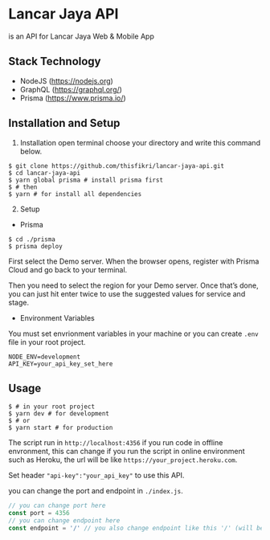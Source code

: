# Lancar Jaya API
is an API for Lancar Jaya Web & Mobile App

## Stack Technology
- NodeJS (https://nodejs.org)
- GraphQL (https://graphql.org/)
- Prisma (https://www.prisma.io/)

## Installation and Setup
1. Installation
open terminal choose your directory and write this command below.
```console
$ git clone https://github.com/thisfikri/lancar-jaya-api.git
$ cd lancar-jaya-api
$ yarn global prisma # install prisma first
$ # then
$ yarn # for install all dependencies
```

2. Setup

- Prisma
```console
$ cd ./prisma
$ prisma deploy
```
First select the Demo server. When the browser opens, register with Prisma Cloud and go back to your terminal.

Then you need to select the region for your Demo server. Once that’s done, you can just hit enter twice to use the suggested values for service and stage.


- Environment Variables

You must set envrionment variables in your machine or you can create ```.env``` file in your root project.
```
NODE_ENV=development
API_KEY=your_api_key_set_here
```


## Usage
```console
$ # in your root project
$ yarn dev # for development
$ # or
$ yarn start # for production
```
The script run in ```http://localhost:4356``` if you run code in offline envronment, this can change if you run the script in online environment such as Heroku, the url will be like ```https://your_project.heroku.com```.

Set header ```"api-key":"your_api_key"``` to use this API.

you can change the port and endpoint in ```./index.js```.
```javascript
// you can change port here
const port = 4356
// you can change endpoint here
const endpoint = '/' // you also change endpoint like this '/' (will be: http://your_domain:your_port/)
```
